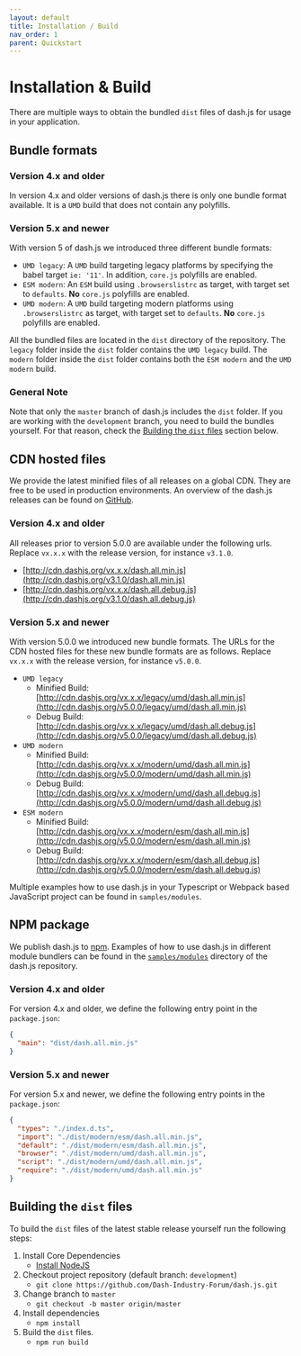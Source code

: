 ```yaml
---
layout: default
title: Installation / Build
nav_order: 1
parent: Quickstart
---
```


# Installation & Build  

There are multiple ways to obtain the bundled `dist` files of dash.js for usage in your application.

## Bundle formats

### Version 4.x and older

In version 4.x and older versions of dash.js there is only one bundle format available. It is a `UMD` build that does
not contain any polyfills.

### Version 5.x and newer

With version 5 of dash.js we introduced three different bundle formats:

* `UMD legacy`: A `UMD` build targeting legacy platforms by specifying the babel target  `ie: '11'`. In addition,
  `core.js` polyfills are enabled.
* `ESM modern`: An `ESM` build using `.browserslistrc` as target, with target set to `defaults`. **No** `core.js`
  polyfills are enabled.
* `UMD modern`:  A `UMD` build targeting modern platforms using `.browserslistrc` as target, with target set to
  `defaults`. **No** `core.js` polyfills are enabled.

All the bundled files are located in the `dist` directory of the repository. The `legacy` folder inside the `dist`
folder contains the `UMD legacy` build. The `modern` folder inside the `dist` folder contains both the `ESM modern` and
the `UMD modern` build.

### General Note

Note that only the `master` branch of dash.js includes the `dist` folder. If you are working with the `development`
branch, you need to build the bundles yourself. For that reason, check
the [Building the `dist` files](#building-the-dist-files) section below.

## CDN hosted files

We provide the latest minified files of all releases on a global CDN. They are free to be used in production
environments. An overview
of the dash.js releases can be found on [GitHub](https://github.com/Dash-Industry-Forum/dash.js/releases).

### Version 4.x and older

All releases prior to version 5.0.0 are available under the following urls. Replace `vx.x.x` with the release version,
for
instance `v3.1.0`.

- [http://cdn.dashjs.org/vx.x.x/dash.all.min.js](http://cdn.dashjs.org/v3.1.0/dash.all.min.js)
- [http://cdn.dashjs.org/vx.x.x/dash.all.debug.js](http://cdn.dashjs.org/v3.1.0/dash.all.debug.js)

### Version 5.x and newer

With version 5.0.0 we introduced new bundle formats. The URLs for the CDN hosted files for these new bundle formats
are as follows. Replace `vx.x.x` with the release version, for instance `v5.0.0`.

- `UMD legacy`
    - Minified
      Build: [http://cdn.dashjs.org/vx.x.x/legacy/umd/dash.all.min.js](http://cdn.dashjs.org/v5.0.0/legacy/umd/dash.all.min.js)
    - Debug
      Build: [http://cdn.dashjs.org/vx.x.x/legacy/umd/dash.all.debug.js](http://cdn.dashjs.org/v5.0.0/legacy/umd/dash.all.debug.js)
- `UMD modern`
    - Minified
      Build: [http://cdn.dashjs.org/vx.x.x/modern/umd/dash.all.min.js](http://cdn.dashjs.org/v5.0.0/modern/umd/dash.all.min.js)
    - Debug
      Build: [http://cdn.dashjs.org/vx.x.x/modern/umd/dash.all.debug.js](http://cdn.dashjs.org/v5.0.0/modern/umd/dash.all.debug.js)
- `ESM modern`
    - Minified
      Build: [http://cdn.dashjs.org/vx.x.x/modern/esm/dash.all.min.js](http://cdn.dashjs.org/v5.0.0/modern/esm/dash.all.min.js)
    - Debug
      Build: [http://cdn.dashjs.org/vx.x.x/modern/esm/dash.all.debug.js](http://cdn.dashjs.org/v5.0.0/modern/esm/dash.all.debug.js)

Multiple examples how to use dash.js in your Typescript or Webpack based JavaScript project can be found in `samples/modules`.

## NPM package

We publish dash.js to [npm](https://www.npmjs.com/package/dashjs). Examples of how to use dash.js in different module
bundlers can be found in
the [`samples/modules`](https://github.com/Dash-Industry-Forum/dash.js/tree/development/samples/modules) directory of
the dash.js repository.

### Version 4.x and older

For version 4.x and older, we define the following entry point in the `package.json`:

````json
{
  "main": "dist/dash.all.min.js"
}
````

### Version 5.x and newer

For version 5.x and newer, we define the following entry points in the `package.json`:

````json
{
  "types": "./index.d.ts",
  "import": "./dist/modern/esm/dash.all.min.js",
  "default": "./dist/modern/esm/dash.all.min.js",
  "browser": "./dist/modern/umd/dash.all.min.js",
  "script": "./dist/modern/umd/dash.all.min.js",
  "require": "./dist/modern/umd/dash.all.min.js"
}
````

## Building the `dist` files 

To build the `dist` files of the latest stable release yourself run the following steps:

1. Install Core Dependencies
    * [Install NodeJS](http://nodejs.org/)
2. Checkout project repository (default branch: `development`)
    * ```git clone https://github.com/Dash-Industry-Forum/dash.js.git```
3. Change branch to `master`
    * ```git checkout -b master origin/master```
4. Install dependencies
    * ```npm install```
5. Build the `dist` files.
    * ```npm run build```


